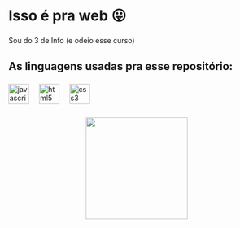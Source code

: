 <h1 align="left">Isso é pra web 😛</h1>

###

<p align="left">Sou do 3 de Info (e odeio esse curso)</p>

###

###

<h2 align="left">As linguagens usadas pra esse repositório:</h2>

###

<div align="left">
  <img src="https://cdn.jsdelivr.net/gh/devicons/devicon/icons/javascript/javascript-original.svg" height="40" alt="javascript logo"  />
  <img width="12" />
  <img src="https://cdn.jsdelivr.net/gh/devicons/devicon/icons/html5/html5-original.svg" height="40" alt="html5 logo"  />
  <img width="12" />
  <img src="https://cdn.jsdelivr.net/gh/devicons/devicon/icons/css3/css3-original.svg" height="40" alt="css3 logo"  />
</div>

###

<div align="center">
  <img height="200" src="https://i.pinimg.com/originals/dd/16/fc/dd16fcb13a206a7dcf5b3f83b0f41588.gif"  />
</div>
